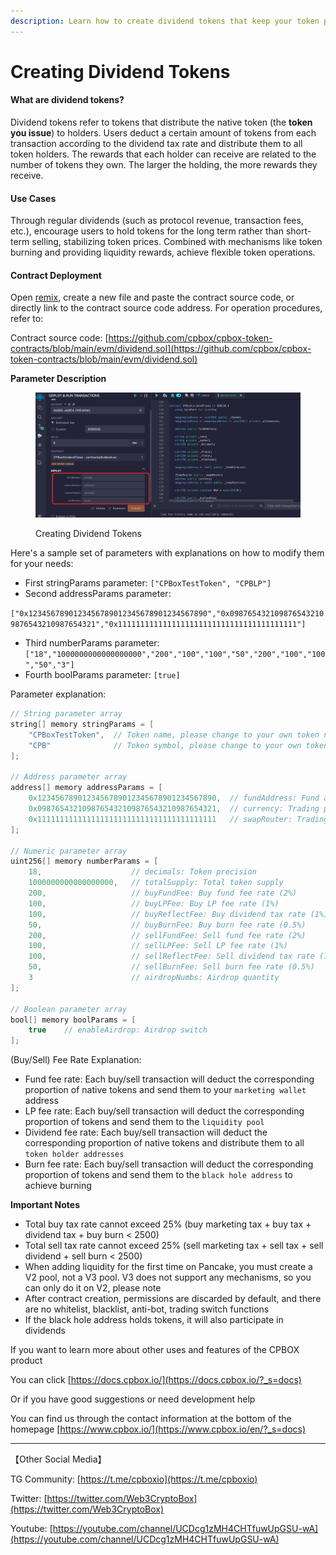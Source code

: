 ```yaml
---
description: Learn how to create dividend tokens that keep your token price continuously rising
---
```


# Creating Dividend Tokens

#### What are dividend tokens?

Dividend tokens refer to tokens that distribute the native token (the **token you issue**) to holders. Users deduct a certain amount of tokens from each transaction according to the dividend tax rate and distribute them to all token holders. The rewards that each holder can receive are related to the number of tokens they own. The larger the holding, the more rewards they receive.

#### Use Cases

Through regular dividends (such as protocol revenue, transaction fees, etc.), encourage users to hold tokens for the long term rather than short-term selling, stabilizing token prices. Combined with mechanisms like token burning and providing liquidity rewards, achieve flexible token operations.

#### Contract Deployment

Open [remix](https://remix.ethereum.org/), create a new file and paste the contract source code, or directly link to the contract source code address. For operation procedures, refer to:

Contract source code: [https://github.com/cpbox/cpbox-token-contracts/blob/main/evm/dividend.sol](https://github.com/cpbox/cpbox-token-contracts/blob/main/evm/dividend.sol)

**Parameter Description**

<figure><img src="../../../../.gitbook/assets/dividend-token-creation.png" alt=""><figcaption><p>Creating Dividend Tokens</p></figcaption></figure>

Here's a sample set of parameters with explanations on how to modify them for your needs:

* First stringParams parameter: `["CPBoxTestToken", "CPBLP"]`
* Second addressParams parameter:

`["0x1234567890123456789012345678901234567890","0x0987654321098765432109876543210987654321","0x1111111111111111111111111111111111111111"]`

* Third numberParams parameter: `["18","1000000000000000000","200","100","100","50","200","100","100","50","3"]`
* Fourth boolParams parameter: `[true]`

Parameter explanation:

```java
// String parameter array
string[] memory stringParams = [
    "CPBoxTestToken",  // Token name, please change to your own token name
    "CPB"              // Token symbol, please change to your own token symbol
];

// Address parameter array
address[] memory addressParams = [
    0x1234567890123456789012345678901234567890,  // fundAddress: Fund address
    0x0987654321098765432109876543210987654321,  // currency: Trading pair token address
    0x1111111111111111111111111111111111111111   // swapRouter: Trading router contract address
];

// Numeric parameter array
uint256[] memory numberParams = [
    18,                    // decimals: Token precision
    1000000000000000000,   // totalSupply: Total token supply
    200,                   // buyFundFee: Buy fund fee rate (2%)
    100,                   // buyLPFee: Buy LP fee rate (1%)
    100,                   // buyReflectFee: Buy dividend tax rate (1%)
    50,                    // buyBurnFee: Buy burn fee rate (0.5%)
    200,                   // sellFundFee: Sell fund fee rate (2%)
    100,                   // sellLPFee: Sell LP fee rate (1%)
    100,                   // sellReflectFee: Sell dividend tax rate (1%)
    50,                    // sellBurnFee: Sell burn fee rate (0.5%)
    3                      // airdropNumbs: Airdrop quantity
];

// Boolean parameter array
bool[] memory boolParams = [
    true    // enableAirdrop: Airdrop switch
];
```

(Buy/Sell) Fee Rate Explanation:

* Fund fee rate: Each buy/sell transaction will deduct the corresponding proportion of native tokens and send them to your `marketing wallet` address
* LP fee rate: Each buy/sell transaction will deduct the corresponding proportion of tokens and send them to the `liquidity pool`
* Dividend fee rate: Each buy/sell transaction will deduct the corresponding proportion of native tokens and distribute them to all `token holder addresses`
* Burn fee rate: Each buy/sell transaction will deduct the corresponding proportion of tokens and send them to the `black hole address` to achieve burning

**Important Notes**

* Total buy tax rate cannot exceed 25% (buy marketing tax + buy tax + dividend tax + buy burn < 2500)
* Total sell tax rate cannot exceed 25% (sell marketing tax + sell tax + sell dividend + sell burn < 2500)
* When adding liquidity for the first time on Pancake, you must create a V2 pool, not a V3 pool. V3 does not support any mechanisms, so you can only do it on V2, please note
* After contract creation, permissions are discarded by default, and there are no whitelist, blacklist, anti-bot, trading switch functions
* If the black hole address holds tokens, it will also participate in dividends

If you want to learn more about other uses and features of the CPBOX product

You can click [https://docs.cpbox.io/](https://docs.cpbox.io/?_s=docs)

Or if you have good suggestions or need development help

You can find us through the contact information at the bottom of the homepage [https://www.cpbox.io/](https://www.cpbox.io/en/?_s=docs)

***

【Other Social Media】

TG Community: [https://t.me/cpboxio](https://t.me/cpboxio)

Twitter: [https://twitter.com/Web3CryptoBox](https://twitter.com/Web3CryptoBox)

Youtube: [https://youtube.com/channel/UCDcg1zMH4CHTfuwUpGSU-wA](https://youtube.com/channel/UCDcg1zMH4CHTfuwUpGSU-wA)